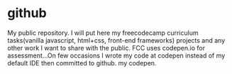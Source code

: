 # github
My public repository.
I will put here my freecodecamp curriculum tasks(vanilla javascript, html+css, front-end frameworks) projects and any other work I want to share with the public. FCC uses codepen.io for assessment...On few occasions I wrote my code at codepen instead of my default IDE then committed to github. my codepen.
